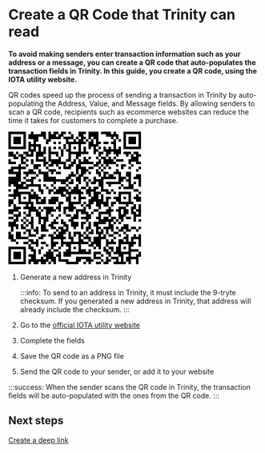# Create a QR Code that Trinity can read

**To avoid making senders enter transaction information such as your address or a message, you can create a QR code that auto-populates the transaction fields in Trinity. In this guide, you create a QR code, using the IOTA utility website.**

QR codes speed up the process of sending a transaction in Trinity by auto-populating the Address, Value, and Message fields. By allowing senders to scan a QR code, recipients such as ecommerce websites can reduce the time it takes for customers to complete a purchase.

![Example QR code](../images/qr-code.png)

1. Generate a new address in Trinity

    :::info:
    To send to an address in Trinity, it must include the 9-tryte checksum. If you generated a new address in Trinity, that address will already include the checksum.
    :::

2. Go to the [official IOTA utility website](https://utils.iota.org/qr-create)

3. Complete the fields

4. Save the QR code as a PNG file

5. Send the QR code to your sender, or add it to your website

:::success:
When the sender scans the QR code in Trinity, the transaction fields will be auto-populated with the ones from the QR code.
:::

## Next steps

[Create a deep link](../how-to-guides/create-deep-link.md)
